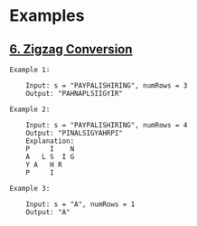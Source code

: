 
# Examples

## [6. Zigzag Conversion](https://leetcode.com/problems/zigzag-conversion/)

```text
Example 1:

	Input: s = "PAYPALISHIRING", numRows = 3
	Output: "PAHNAPLSIIGYIR"

Example 2:

	Input: s = "PAYPALISHIRING", numRows = 4
	Output: "PINALSIGYAHRPI"
	Explanation:
	P     I    N
	A   L S  I G
	Y A   H R
	P     I

Example 3:

	Input: s = "A", numRows = 1
	Output: "A"
```
